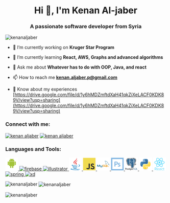 <h1 align="center">Hi 👋, I'm Kenan Al-jaber</h1>
<h3 align="center">A passionate software developer from Syria</h3>

<p align="left"> <img src="https://komarev.com/ghpvc/?username=kenanaljaber&label=Profile%20views&color=0e75b6&style=flat" alt="kenanaljaber" /> </p>

- 🔭 I’m currently working on **Kruger Star Program**

- 🌱 I’m currently learning **React, AWS, Graphs and advanced algorithms**

- 💬 Ask me about **Whatever has to do with OOP, Java, and react**

- 📫 How to reach me **kenan.aljaber.p@gmail.com**

- 📄 Know about my experiences [https://drive.google.com/file/d/1y6hMDZmftdXaH41qkZiXeLACF0KDK89V/view?usp=sharing](https://drive.google.com/file/d/1y6hMDZmftdXaH41qkZiXeLACF0KDK89V/view?usp=sharing)

<h3 align="left">Connect with me:</h3>
<p align="left">
<a href="https://linkedin.com/in/kenan aljaber" target="blank"><img align="center" src="https://raw.githubusercontent.com/rahuldkjain/github-profile-readme-generator/master/src/images/icons/Social/linked-in-alt.svg" alt="kenan aljaber" height="30" width="40" /></a>
<a href="https://fb.com/kenan aljaber" target="blank"><img align="center" src="https://raw.githubusercontent.com/rahuldkjain/github-profile-readme-generator/master/src/images/icons/Social/facebook.svg" alt="kenan aljaber" height="30" width="40" /></a>
</p>

<h3 align="left">Languages and Tools:</h3>
<p align="left"> <a href="https://developer.android.com" target="_blank" rel="noreferrer"> <img src="https://raw.githubusercontent.com/devicons/devicon/master/icons/android/android-original-wordmark.svg" alt="android" width="40" height="40"/> </a> <a href="https://firebase.google.com/" target="_blank" rel="noreferrer"> <img src="https://www.vectorlogo.zone/logos/firebase/firebase-icon.svg" alt="firebase" width="40" height="40"/> </a> <a href="https://www.adobe.com/in/products/illustrator.html" target="_blank" rel="noreferrer"> <img src="https://www.vectorlogo.zone/logos/adobe_illustrator/adobe_illustrator-icon.svg" alt="illustrator" width="40" height="40"/> </a> <a href="https://www.java.com" target="_blank" rel="noreferrer"> <img src="https://raw.githubusercontent.com/devicons/devicon/master/icons/java/java-original.svg" alt="java" width="40" height="40"/> </a> <a href="https://developer.mozilla.org/en-US/docs/Web/JavaScript" target="_blank" rel="noreferrer"> <img src="https://raw.githubusercontent.com/devicons/devicon/master/icons/javascript/javascript-original.svg" alt="javascript" width="40" height="40"/> </a> <a href="https://www.mysql.com/" target="_blank" rel="noreferrer"> <img src="https://raw.githubusercontent.com/devicons/devicon/master/icons/mysql/mysql-original-wordmark.svg" alt="mysql" width="40" height="40"/> </a> <a href="https://www.photoshop.com/en" target="_blank" rel="noreferrer"> <img src="https://raw.githubusercontent.com/devicons/devicon/master/icons/photoshop/photoshop-line.svg" alt="photoshop" width="40" height="40"/> </a> <a href="https://www.postgresql.org" target="_blank" rel="noreferrer"> <img src="https://raw.githubusercontent.com/devicons/devicon/master/icons/postgresql/postgresql-original-wordmark.svg" alt="postgresql" width="40" height="40"/> </a> <a href="https://www.python.org" target="_blank" rel="noreferrer"> <img src="https://raw.githubusercontent.com/devicons/devicon/master/icons/python/python-original.svg" alt="python" width="40" height="40"/> </a> <a href="https://reactjs.org/" target="_blank" rel="noreferrer"> <img src="https://raw.githubusercontent.com/devicons/devicon/master/icons/react/react-original-wordmark.svg" alt="react" width="40" height="40"/> </a> <a href="https://spring.io/" target="_blank" rel="noreferrer"> <img src="https://www.vectorlogo.zone/logos/springio/springio-icon.svg" alt="spring" width="40" height="40"/> </a> <a href="https://www.adobe.com/products/xd.html" target="_blank" rel="noreferrer"> <img src="https://cdn.worldvectorlogo.com/logos/adobe-xd.svg" alt="xd" width="40" height="40"/> </a> </p>

<p><img align="left" src="https://github-readme-stats.vercel.app/api/top-langs?username=kenanaljaber&show_icons=true&locale=en&layout=compact" alt="kenanaljaber" /></p>

<p>&nbsp;<img align="center" src="https://github-readme-stats.vercel.app/api?username=kenanaljaber&show_icons=true&locale=en" alt="kenanaljaber" /></p>

<p><img align="center" src="https://github-readme-streak-stats.herokuapp.com/?user=kenanaljaber&" alt="kenanaljaber" /></p>
